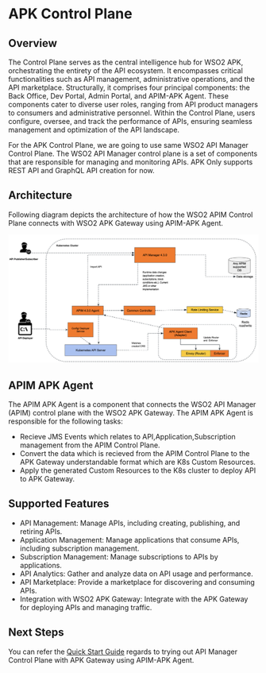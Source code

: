 # APK Control Plane

## Overview

The Control Plane serves as the central intelligence hub for WSO2 APK, orchestrating the entirety of the API ecosystem. It encompasses critical functionalities such as API management, administrative operations, and the API marketplace. Structurally, it comprises four principal components: the Back Office, Dev Portal, Admin Portal, and APIM-APK Agent. These components cater to diverse user roles, ranging from API product managers to consumers and administrative personnel. Within the Control Plane, users configure, oversee, and track the performance of APIs, ensuring seamless management and optimization of the API landscape.

For the APK Control Plane, we are going to use same WSO2 API Manager Control Plane. The WSO2 API Manager control plane is a set of components that are responsible for managing and monitoring APIs. 
APK Only supports REST API and GraphQL API creation for now.

## Architecture

Following diagram depicts the architecture of how the WSO2 APIM Control Plane connects with WSO2 APK Gateway using APIM-APK Agent.

[![Architecture](../assets/img/deployment-patterns/APK_DP_TO_CP_K8s.png)](../assets/img/deployment-patterns/APK_DP_TO_CP_K8s.png)

## APIM APK Agent

The APIM APK Agent is a component that connects the WSO2 API Manager (APIM) control plane with the WSO2 APK Gateway. The APIM APK Agent is responsible for the following tasks:

- Recieve JMS Events which relates to API,Application,Subscription management from the APIM Control Plane.
- Convert the data which is recieved from the APIM Control Plane to the APK Gateway understandable format which are K8s Custom Resources.
- Apply the generated Custom Resources to the K8s cluster to deploy API to APK Gateway.

## Supported Features

- API Management: Manage APIs, including creating, publishing, and retiring APIs.
- Application Management: Manage applications that consume APIs, including subscription management.
- Subscription Management: Manage subscriptions to APIs by applications.
- API Analytics: Gather and analyze data on API usage and performance.
- API Marketplace: Provide a marketplace for discovering and consuming APIs.
- Integration with WSO2 APK Gateway: Integrate with the APK Gateway for deploying APIs and managing traffic.

## Next Steps

You can refer the [Quick Start Guide](../get-started/quick-start-guide-with-cp.md) regards to trying out API Manager Control Plane with APK Gateway using APIM-APK Agent.

    